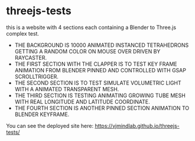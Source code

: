 # threejs-tests
this is a website with 4 sections each containing a Blender to Three.js complex test.

- THE BACKGROUND IS 10000 ANIMATED INSTANCED TETRAHEDRONS GETTING A RANDOM COLOR ON MOUSE OVER DRIVEN BY RAYCASTER.
- THE FIRST SECTION WITH THE CLAPPER IS TO TEST KEY FRAME ANIMATION FROM BLENDER PINNED AND CONTROLLED WITH GSAP SCROLLTRIGGER.
- THE SECOND SECTION IS TO TEST SIMULATE VOLUMETRIC LIGHT WITH A ANIMATED TRANSPARENT MESH.
- THE THIRD SECTION IS TESTING ANIMATING GROWING TUBE MESH WITH REAL LONGITUDE AND LATITUDE COORDINATE.
- THE FOURTH SECTION IS ANOTHER PINNED SECTION ANIMATION TO BLENDER KEYFRAME.

You can see the deployed site here:
https://vjmindlab.github.io/threejs-tests/

